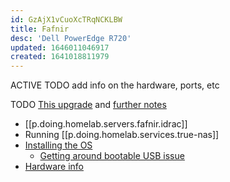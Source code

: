 ```yaml
---
id: GzAjX1vCuoXcTRqNCKLBW
title: Fafnir
desc: 'Dell PowerEdge R720'
updated: 1646011046917
created: 1641018811979
---
```


ACTIVE
TODO add info on the hardware, ports, etc

TODO [This upgrade][0] and [further notes][4]

- [[p.doing.homelab.servers.fafnir.idrac]]
- Running [[p.doing.homelab.services.true-nas]]
- [Installing the OS][2]
  - [Getting around bootable USB issue][3]
- [Hardware info][1]

[0]: https://dan.langille.org/2019/10/05/preparing-the-dell-r720-for-zfs/
[4]: https://gist.github.com/dlangille/cd784830cd7fb00c63744dfac1dd2e16
[1]: https://qrl.dell.com/Product/Detail/3
[2]: https://www.dell.com/support/kbdoc/en-il/000130160/how-to-install-the-operating-system-on-a-dell-poweredge-server-os-deployment
[3]: https://www.truenas.com/community/threads/dell-poweredge-r720-boot-problem.21259/
